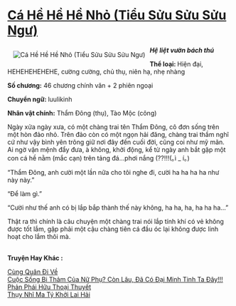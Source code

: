 <a href="https://utruyen.com/ca-he-he-he-nho-tieu-suu-suu-suu-ngu/18815/" title="Cá Hề Hề Hề Nhỏ (Tiểu Sửu Sửu Sửu Ngư)"><h1>Cá Hề Hề Hề Nhỏ (Tiểu Sửu Sửu Sửu Ngư)</h1></a><div style="display:table"><img align="right" style="float: left; padding: 10px;" src="https://utruyen.com/images/story/200x260/ca-he-he-he-nho-tieu-suu-suu-suu-ngu.jpg" alt="Cá Hề Hề Hề Nhỏ (Tiểu Sửu Sửu Sửu Ngư)"><em><b>Hệ liệt vườn bách thú</b><p></p></em><b>Thể loại: </b>Hiện đại, HEHEHEHEHEHE, cường cường, chủ thụ, niên hạ, nhẹ nhàng<p></p><b>Số chương:</b> 46 chương chính văn + 2 phiên ngoại<p></p><b>Chuyển ngữ: </b>luulikinh<p></p><b>Nhân vật chính:</b> Thẩm Đông (thụ), Tào Mộc (công)<p></p>Ngày xửa ngày xưa, có một chàng trai tên Thẩm Đông, cô đơn sống trên một hòn đảo nhỏ. Trên đảo còn có một ngọn hải đăng, chàng trai thầm nghĩ cứ như vậy bình yên trông giữ nơi đây đến cuối đời, cũng coi như mỹ mãn. Ai ngờ vận mệnh đẩy đưa, à không, khởi động, kể từ ngày anh bắt gặp một con cá hề nằm (mắc cạn) trên tảng đá...phơi nắng (??!!!(｡ì _ í｡)<p></p>“Thẩm Đông, anh cười một lần nữa cho tôi nghe đi, cười ha ha ha ha như này này.”<p></p>“Để làm gì.”<p></p>“Cười như thế anh có bị lắp bắp thành thế này không, ha ha, ha, ha ha ha…”<p></p>Thật ra thì chính là câu chuyện một chàng trai nói lắp tính khí có vẻ không được tốt lắm, gặp phải một cậu chàng tiên cá đầu óc lại không được linh hoạt cho lắm thôi mà.</div><p><br><b>Truyện Hay Khác :</b></p><a href="https://utruyen.com/cung-quan-di-ve/18806/" alt="Cùng Quân Đi Về">Cùng Quân Đi Về</a><br/><a href="https://github.com/quanluxury/truyenhot/tree/master/truyenhay/12762/" alt="Cuộc Sống Bi Thảm Của Nữ Phụ? Còn Lâu, Đã Có Đại Minh Tinh Ta Đây!!!">Cuộc Sống Bi Thảm Của Nữ Phụ? Còn Lâu, Đã Có Đại Minh Tinh Ta Đây!!!</a><br/><a href="https://github.com/quanluxury/ngontinh_sac/tree/master/truyenhay/18494/" alt="Phản Phái Hữu Thoại Thuyết">Phản Phái Hữu Thoại Thuyết</a><br/><a href="https://github.com/quanluxury/ngontinh_sac/tree/master/truyenhay/17734/" alt="Thụy Nhĩ Ma Tý Khởi Lai Hải">Thụy Nhĩ Ma Tý Khởi Lai Hải</a><br/>
